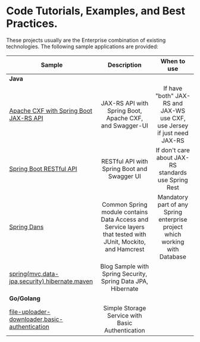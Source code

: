 # Code Tutorials, Examples, and Best Practices.
These projects usually are the Enterprise combination of existing technologies. The following sample applications are provided:
<table>
<thead>
<tr>
<th>Sample</th>
<th align="center">Description</th>
<th>When to use</th>
</tr>
</thead>
<tbody>
<tr>
<td colspan="3"><strong>Java</strong></td>
</tr>
<tr>
<td><a href="/java/spring-boot-cxf">Apache CXF with Spring Boot JAX-RS API</a></td>
<td align="center">JAX-RS API with Spring Boot, Apache CXF, and Swagger-UI</td>
<td align="center">If have "both" JAX-RS and JAX-WS use CXF, use Jersey if just need JAX-RS</td>
</tr>
<tr>
<td><a href="/java/spring-boot-restful">Spring Boot RESTful API</a></td>
<td align="center">RESTful API with Spring Boot and Swagger UI</td>
<td align="center">If don't care about JAX-RS standards use Spring Rest</td>
</tr>
<tr>
<td><a href="/java/spring-dans">Spring Dans</a></td>
<td align="center">Common Spring module contains Data Access and Service layers that tested with JUnit, Mockito, and Hamcrest</td>
<td align="center">Mandatory part of any Spring enterprise project which working with Database</td>
</tr>
<tr>
<td><a href="/java/spring(mvc,data-jpa,security),hibernate,maven">spring(mvc,data-jpa,security),hibernate,maven</a></td>
<td align="center">Blog Sample with Spring Security, Spring Data JPA, Hibernate</td>
</tr>
<tr>
<td colspan="3"><strong>Go/Golang</strong></td>
</tr>
<tr>
<td><a href="/golang/file-uploader-downloader,basic-authentication">file-uploader-downloader,basic-authentication</a></td>
<td align="center">Simple Storage Service with Basic Authentication</td>
</tr></tbody></table>
